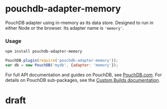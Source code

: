 # pouchdb-adapter-memory

PouchDB adapter using in-memory as its data store. Designed to run in either Node or the browser. Its adapter name is `'memory'`.

### Usage

```bash
npm install pouchdb-adapter-memory
```

```js
PouchDB.plugin(require('pouchdb-adapter-memory'));
var db = new PouchDB('mydb', {adapter: 'memory'});
```

For full API documentation and guides on PouchDB, see [PouchDB.com](http://pouchdb.com/). For details on PouchDB sub-packages, see the [Custom Builds documentation](http://pouchdb.com/custom.html).

# draft
